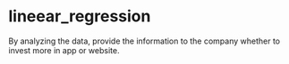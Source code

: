 # lineear_regression
By analyzing the data, provide the information to the company whether to invest more in app or website.
